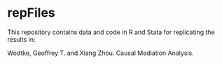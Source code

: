 # repFiles
This repository contains data and code in R and Stata for replicating the results in:

Wodtke, Geoffrey T. and Xiang Zhou. Causal Mediation Analysis.
